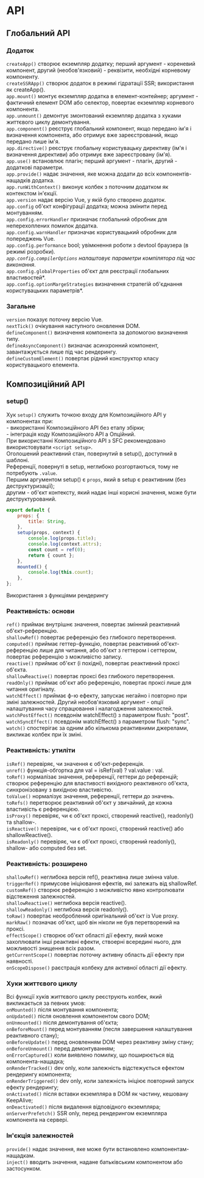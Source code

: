 # API

## Глобальний API

### Додаток

`createApp()` створює екземпляр додатку; перший аргумент - кореневий компонент, другий (необов'язковий) - реквізити, необхідні корневому компоненту.  
`createSSRApp()` створює додаток в режимі гідратації SSR; використання як createApp().  
`app.mount()` монтує екземпляр додатка в елемент-контейнер; аргумент - фактичний елемент DOM або селектор, повертає екземпляр корневого компонента.  
`app.unmount()` демонтує змонтований екземпляр додатка з хуками життєвого циклу демонтування.  
`app.component()` реєструє глобальний компонент, якщо передано ім'я і визначення компонента, або отримує вже зареєстрований, якщо передано лише ім'я.  
`app.directive()` реєструє глобальну користувацьку директиву (ім'я і визначення директиви) або отримує вже зареєстровану (ім'я).  
`app.use()` встановлює плагін; перший аргумент - плагін, другий - додаткові параметри.  
`app.provide()` надає значення, яке можна додати до всіх компонентів-нащадків додатка.  
`app.runWithContext()` виконує колбек з поточним додатком як контекстом ін'єкції.  
`app.version` надає версію Vue, у якій було створено додаток.  
`app.config` об'єкт конфігурації додатка; можна змінити перед монтуванням.  
`app.config.errorHandler` призначає глобальний обробник для неперехоплених помилок додатка.  
`app.config.warnHandler` призначає користувацький обробник для попереджень Vue.  
`app.config.performance` bool; увімкнення роботи з devtool браузера (в режимі розробки)_.  
`app.config.compilerOptions` налаштовує параметри компілятора під час виконання_.  
`app.config.globalProperties` об'єкт для реєстрації глобальних властивостей*.  
`app.config.optionMargeStrategies` визначення стратегій об'єднання користувацьких параметрів*.

### Загальне

`version` показує поточну версію Vue.  
`nextTick()` очікування наступного оновлення DOM.  
`defineComponent()` визначення компонента за допомогою визначення типу.  
`defineAsyncComponent()` визначає асинхронний компонент, завантажується лише під час рендерингу.  
`defineCustomElement()` повертає рідний конструктор класу користувацького елемента.

## Композиційний API

### setup()

Хук `setup()` служить точкою входу для Композиційного API у компонентах при:  
\- використанні Композиційного API без етапу збірки;  
\- інтеграція коду Композиційного API а Опційний.  
При використанні Композиційного API з SFC рекомендовано використовувати `<script setup>`.  
Оголошений реактивний стан, повернутий в setup(), доступний в шаблоні.  
Референції, повернуті в setup, неглибоко розгортаються, тому не потребують `.value`.  
Першим аргументом setup() є `props`, який в setup є реактивним (без деструктуризації);  
другим - об'єкт контексту, який надає інші корисні значення, може бути деструктурований.

```js
export default {
	props: {
		title: String,
	},
	setup(props, context) {
		console.log(props.title);
		console.log(context.attrs);
		const count = ref(0);
		return { count };
	},
	mounted() {
		console.log(this.count);
	},
};
```

Використання з функціями рендерингу

### Реактивність: основи

`ref()` приймає внутрішнє значення, повертає змінний реактивний об'єкт-референцію.  
`shallowRef()` повертає референцію без глибокого перетворення.  
`computed()` приймає геттер-функцію, повертає реактивний об'єкт-референцію лише для читання, або об'єкт з геттером і сеттером, повертає референцію з можливістю запису.  
`reactive()` приймає об'єкт (і похідні), повертає реактивний проксі об'єкта.  
`shallowReactive()` повертає проксі без глибокого перетворення.  
`readOnly()` приймає об'єкт або референцію, повертає проксі лише для читання оригіналу.  
`watchEffect()` приймає ф-ю ефекту, запускає негайно і повторно при зміні залежностей. Другий необов'язковий аргумент - опції налаштування часу спрацювання і налагодження залежностей.  
`watchPostEffect()` псевдонім watchEffect() з параметром flush: "post".  
`watchSyncEffect()` псевдонім watchEffect() з параметром flush: "sync".  
`watch()` спостерігає за одним або кількома реактивними джерелами, викликає колбек при їх зміні.

### Реактивність: утиліти

`isRef()` перевіряє, чи значення є об'єкт-референція.  
`unref()` функція-обгортка для val = isRef(val) ? val.value : val.  
`toRef()` нормалізає значення, референції, геттери до референцій; створює референцію для властивості вихідного реактивного об'єкта, синхронізовану з вихідною властивістю.  
`toValue()` нормалізує значення, референції, геттери до значень.  
`toRefs()` перетворює реактивний об'єкт у звичайний, де кожна властивість є референцією.  
`isProxy()` перевіряє, чи є об'єкт проксі, створений reactive(), readonly() та shallow-.  
`isReactive()` перевіряє, чи є об'єкт проксі, створений reactive() або shallowReactive().  
`isReadonly()` перевіряє, чи є об'єкт проксі, створений readonly(), shallow- або computed без set.

### Реактивність: розширено

`shallowRef()` неглибока версія ref(), реактивна лише змінна value.  
`triggerRef()` примусове ініціювання ефектів, які залежать від shallowRef.  
`customRef()` створює референцію з можливістю явно контролювати відстеження залежностей.  
`shallowReactive()` неглибока версія reactive().  
`shallowReadonly()` неглибока версія readonly().  
`toRaw()` повертає необроблений оригінальний об'єкт із Vue proxy.  
`markRaw()` позначає об'єкт, щоб він ніколи не був перетворений на проксі.  
`effectScope()` створює об'єкт області дії ефекту, який може захоплювати інші реактивні ефекти, ствоерні всередині нього, для можливості знищення всіх разом.  
`getCurrentScope()` повертає поточну активну область дії ефекту при наявності.  
`onScopeDispose()` раєстрація колбеку для активної області дії ефекту.

### Хуки життєвого циклу

Всі функції хуків життєвого циклу реєструють колбек, який викликається за певних умов:  
`onMounted()` після монтування компонента;  
`onUpdated()` після оновлення компонентом свого DOM;  
`onUnmounted()` після демонтування об'єкта;  
`onBeforeMount()` перед монтуванням (песля завершення налаштування реактивного стану);  
`onBeforeUpdate()` перед оновленням DOM через реактивну зміну стану;  
`onBeforeUnmount()` перед демонтуванням;  
`onErrorCaptured()` коли виявлено помилку, що поширюється від компонента-нащадка;  
`onRenderTracked()` dev only, коли залежність відстежується ефектом рендерингу компонента;  
`onRenderTriggered()` dev only, коли залежність ініціює повторний запуск ефекту рендерингу;  
`onActivated()` після вставки екземпляра в DOM як частину, кешовану KeepAlive;  
`onDeactivated()` після видалення відповідного екземпляра;  
`onServerPrefetch()` SSR only, перед рендерингом екземпляра компонента на сервері.

### Ін'єкція залежностей

`provide()` надає значення, яке може бути встановлено компонентам-нащадкам.  
`inject()` вводить значення, надане батьківським компонентом або застосунком.